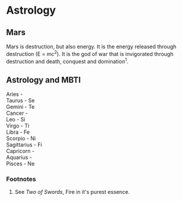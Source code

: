 # Astrology

## Mars

Mars is destruction, but also energy. It is the energy released through destruction (E = mc<sup>2</sup>). It is the god of war that is invigorated through destruction and death, conquest and domination<sup>1</sup>.


## Astrology and MBTI

Aries -   
Taurus - Se  
Gemini - Te  
Cancer -   
Leo - Si  
Virgo - Ti  
Libra - Fe  
Scorpio - Ni  
Sagittarius - Fi  
Capricorn -   
Aquarius -   
Pisces - Ne  



### Footnotes

1. See *Two of Swords*, Fire in it's purest essence.